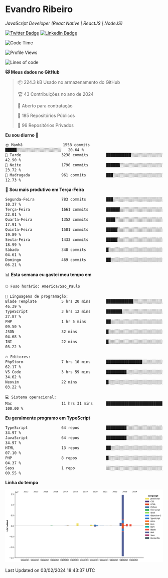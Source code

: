 # Evandro **Ribeiro**

*JavaScript Developer (React Native | ReactJS | NodeJS)*

[![Twitter Badge](https://img.shields.io/badge/-@ribeiroevandro-201B2D?style=flat-square&labelColor=201B2D&logo=twitter&logoColor=white&link=https://twitter.com/ribeiroevandro)](https://twitter.com/ribeiroevandro) 
[![Linkedin Badge](https://img.shields.io/badge/-Evandro%20Ribeiro-201B2D?style=flat-square&logo=Linkedin&logoColor=white&link=https://www.linkedin.com/in/ribeiroevandro)](https://www.linkedin.com/in/ribeiroevandro) 


<!--START_SECTION:waka-->
![Code Time](http://img.shields.io/badge/Code%20Time-3%2C667%20hrs%2022%20mins-blue)

![Profile Views](http://img.shields.io/badge/Visualizac%C3%B5es%20do%20perfil-21-blue)

![Lines of code](https://img.shields.io/badge/Desde%20o%20Hello%20World%20eu%20escrevi-21.2%20million%20linhas%20de%20c%C3%B3digo-blue)

**🐱 Meus dados no GitHub** 

> 📦 224.3 kB Usado no armazenamento do GitHub 
 > 
> 🏆 43 Contribuições no ano de 2024
 > 
> 💼 Aberto para contratação
 > 
> 📜 185 Repositórios Públicos 
 > 
> 🔑 96 Repositórios Privados 
 > 
**Eu sou diurno 🐤** 

```text
🌞 Manhã                  1558 commits        █████░░░░░░░░░░░░░░░░░░░░   20.64 % 
🌆 Tarde                  3238 commits        ███████████░░░░░░░░░░░░░░   42.90 % 
🌃 Noite                  1790 commits        ██████░░░░░░░░░░░░░░░░░░░   23.72 % 
🌙 Madrugada              961 commits         ███░░░░░░░░░░░░░░░░░░░░░░   12.73 % 
```
📅 **Sou mais produtivo em Terça-Feira** 

```text
Segunda-Feira            783 commits         ███░░░░░░░░░░░░░░░░░░░░░░   10.37 % 
Terça-Feira              1661 commits        ██████░░░░░░░░░░░░░░░░░░░   22.01 % 
Quarta-Feira             1352 commits        ████░░░░░░░░░░░░░░░░░░░░░   17.91 % 
Quinta-Feira             1501 commits        █████░░░░░░░░░░░░░░░░░░░░   19.89 % 
Sexta-Feira              1433 commits        █████░░░░░░░░░░░░░░░░░░░░   18.99 % 
Sábado                   348 commits         █░░░░░░░░░░░░░░░░░░░░░░░░   04.61 % 
Domingo                  469 commits         ██░░░░░░░░░░░░░░░░░░░░░░░   06.21 % 
```


📊 **Esta semana eu gastei meu tempo em** 

```text
🕑︎ Fuso horário: America/Sao_Paulo

💬 Linguagens de programação: 
Blade Template           5 hrs 20 mins       ████████████░░░░░░░░░░░░░   46.39 % 
TypeScript               3 hrs 12 mins       ███████░░░░░░░░░░░░░░░░░░   27.87 % 
PHP                      1 hr 5 mins         ██░░░░░░░░░░░░░░░░░░░░░░░   09.50 % 
JSON                     32 mins             █░░░░░░░░░░░░░░░░░░░░░░░░   04.68 % 
INI                      22 mins             █░░░░░░░░░░░░░░░░░░░░░░░░   03.22 % 

🔥 Editores: 
PhpStorm                 7 hrs 10 mins       ████████████████░░░░░░░░░   62.17 % 
VS Code                  3 hrs 59 mins       █████████░░░░░░░░░░░░░░░░   34.62 % 
Neovim                   22 mins             █░░░░░░░░░░░░░░░░░░░░░░░░   03.22 % 

💻 Sistema operacional: 
Mac                      11 hrs 31 mins      █████████████████████████   100.00 % 
```

**Eu geralmente programo em TypeScript** 

```text
TypeScript               64 repos            █████████░░░░░░░░░░░░░░░░   34.97 % 
JavaScript               64 repos            █████████░░░░░░░░░░░░░░░░   34.97 % 
HTML                     13 repos            ██░░░░░░░░░░░░░░░░░░░░░░░   07.10 % 
PHP                      8 repos             █░░░░░░░░░░░░░░░░░░░░░░░░   04.37 % 
Sass                     1 repo              ░░░░░░░░░░░░░░░░░░░░░░░░░   00.55 % 
```



**Linha do tempo**

![Lines of Code chart](https://raw.githubusercontent.com/ribeiroevandro/ribeiroevandro/main/assets/bar_graph.png)


 Last Updated on 03/02/2024 18:43:37 UTC
<!--END_SECTION:waka-->
